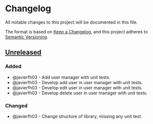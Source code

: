 # Changelog
All notable changes to this project will be documented in this file.

The format is based on [Keep a Changelog](https://keepachangelog.com/en/1.0.0/), and this project adheres to [Semantic Versioning](https://semver.org/spec/v2.0.0.html).

## [Unreleased]
### Added
- @javierfh03 - Add user manager with unit tests.
- @javierfh03 - Develop add user in user manager with unit tests.
- @javierfh03 - Develop edit user in user manager with unit tests.
- @javierfh03 - Develop delete user in user manager with unit tests.

### Changed
- @javierfh03 - Change structure of library, missing any unit test.

[Unreleased]: https://github.com/Lagatrix/groups_users_lib.git
